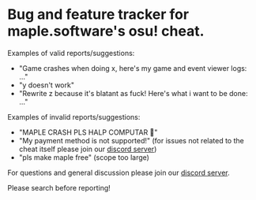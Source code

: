 # Bug and feature tracker for maple.software's osu! cheat.

Examples of valid reports/suggestions:
- "Game crashes when doing x, here's my game and event viewer logs: ..."
- "y doesn't work"
- "Rewrite z because it's blatant as fuck! Here's what i want to be done: ..."

Examples of invalid reports/suggestions:
- "MAPLE CRASH PLS HALP COMPUTAR 🥵"
- "My payment method is not supported!" (for issues not related to the cheat itself please join our [discord server](https://maple.software/discord))
- "pls make maple free" (scope too large)

For questions and general discussion please join our [discord server](https://maple.software/discord).

Please search before reporting!
